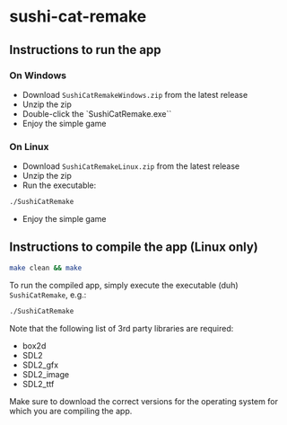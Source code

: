 # sushi-cat-remake

## Instructions to run the app
### On Windows
- Download `SushiCatRemakeWindows.zip` from the latest release
- Unzip the zip
- Double-click the `SushiCatRemake.exe``
- Enjoy the simple game

### On Linux
- Download `SushiCatRemakeLinux.zip` from the latest release
- Unzip the zip
- Run the executable:
```bash
./SushiCatRemake
```
- Enjoy the simple game


## Instructions to compile the app (Linux only)
```bash
make clean && make
```

To run the compiled app, simply execute the executable (duh) `SushiCatRemake`, e.g.:
```bash
./SushiCatRemake
```

Note that the following list of 3rd party libraries are required:
- box2d
- SDL2
- SDL2_gfx
- SDL2_image
- SDL2_ttf

Make sure to download the correct versions for the operating system for which you are compiling the app.

